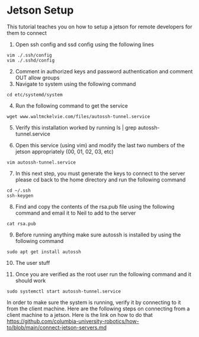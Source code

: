 # Jetson Setup

This tutorial teaches you on how to setup a jetson for remote developers for them to connect


1) Open ssh config and ssd config using the following lines

```
vim ./.ssh/config
vim ./.sshd/config
```

2) Comment in authorized keys and password authentication and comment OUT allow groups
3) Navigate to system using the following command


```
cd etc/systemd/system
```

4) Run the following command to get the service

```
wget www.waltmckelvie.com/files/autossh-tunnel.service
```

5) Verify this installation worked by running ls | grep autossh-tunnel.service

6) Open this service (using vim) and modify the last two numbers of the jetson appropriately (00, 01, 02, 03, etc)

```
vim autossh-tunnel.service
```

7) In this next step, you must generate the keys to connect to the server please cd back to the home directory and run the following command

```
cd ~/.ssh
ssh-keygen
```

8) Find and copy the contents of the rsa.pub file using the following command and email it to Neil to add to the server
 ```
 cat rsa.pub
 ```
 
9) Before running anything make sure autossh is installed by using the following command

```
sudo apt get install autossh
```

10) The user stuff

11) Once you are verified as the root user run the following command and it should work

```
sudo systemctl start autossh-tunnel.service
```

In order to make sure the system is running, verify it by connecting to it from the client machine. Here are the following steps on connecting from a client machine to a jetson. Here is the link on how to do that https://github.com/columbia-university-robotics/how-to/blob/main/connect-jetson-servers.md

